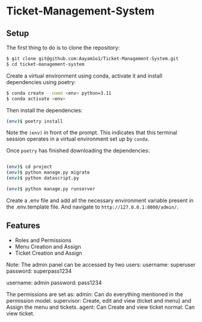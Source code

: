 # Ticket-Management-System

## Setup

The first thing to do is to clone the repository:

```sh
$ git clone git@github.com:Aayam1o1/Ticket-Management-System.git
$ cd ticket-management-system
```

Create a virtual environment using conda, activate it and install dependencies using poetry:

```sh
$ conda create --name <env> python=3.11
$ conda activate <env>
```

Then install the dependencies:

```sh
(env)$ poetry install
```

Note the `(env)` in front of the prompt. This indicates that this terminal
session operates in a virtual environment set up by `conda`.

Once `poetry` has finished downloading the dependencies:

```sh

(env)$ cd project
(env)$ python manage.py migrate
(env)$ python datascript.py

(env)$ python manage.py runserver
```

Create a .env file and add all the necessary environment variable present in the .env.template file.
And navigate to `http://127.0.0.1:8000/admin/`.

## Features

- Roles and Permissions
- Menu Creation and Assign
- Ticket Creation and Assign

Note: The admin panel can be accessed by two users: 
username: superuser
password: superpass1234

username: admin
password: pass1234

The permissions are set as:
admin: Can do everything mentioned in the permission model.
supervisor: Create, edit and view (ticket and menu) and Assign the menu and tickets.
agent: Can Create and view ticket
normal: Can view ticket.
